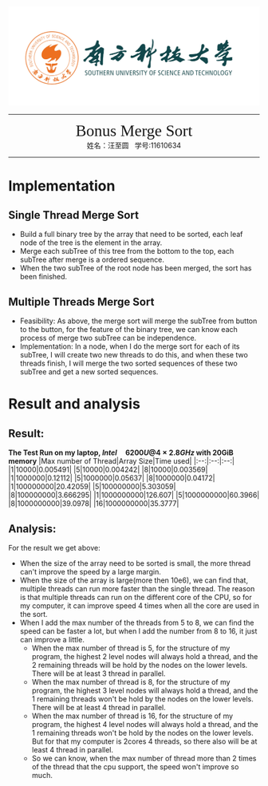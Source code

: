 ![](../_v_images/The_Logo_Of_Sustc.png)

****

<center><font face="Source Code Variable" size="6">Bonus Merge Sort</font></center>
<center>姓名：汪至圆 &nbsp; 学号:11610634</center>

****

#   Implementation
##  Single Thread Merge Sort 
*   Build a full binary tree by the array that need to  be sorted, each leaf node of the tree is the element in the array.
*   Merge each subTree of this tree from the bottom to the top, each subTree after merge is a ordered sequence.
*   When the two subTree of the root node has been merged, the sort has been finished.

##  Multiple Threads Merge Sort
*   Feasibility: As above, the merge sort will merge the subTree from button to the button, for the feature of the binary tree, we can know each process of merge two subTree can be independence.
*   Implementation: In a node,  when I do the merge sort for each of its subTree, I will create two new threads to do this, and when these two threads finish, I will merge the two sorted sequences of these two subTree and get a new sorted sequences.

#   Result and analysis
##  Result:
**The Test Run on my laptop, $Intel\quad 6200U@4\times 2.8GHz$ with 20GiB memory**
|Max number of Thread|Array Size|Time used|
|:--:|:--:|:--:|
|1|10000|0.005491|
|5|10000|0.004242|
|8|10000|0.003569|
|1|1000000|0.12112|
|5|1000000|0.05637|
|8|1000000|0.04172|
|1|100000000|20.42059|
|5|100000000|5.303059|
|8|100000000|3.666295|
|1|1000000000|126.607|
|5|1000000000|60.3966|
|8|1000000000|39.0978|
|16|1000000000|35.3777|

##  Analysis:
For the result we get above:
*   When the size of the array need to be sorted is small, the more thread can't improve the speed by a large margin. 
*   When the size of the array is large(more then 10e6), we can find that, multiple threads can run more faster than the single thread. The reason is that multiple threads can run on the different core of the CPU, so for my computer, it can improve speed 4 times when all the core are used in the sort.
*   When I add  the max number of the threads from 5 to 8, we can find the speed can be faster a lot, but when I add the number from 8 to 16, it just can improve a little.
    *   When the max number of thread is 5, for the structure of my program, the highest 2 level nodes will always hold a thread, and the 2 remaining threads will be hold by the nodes on the lower levels. There will be at least 3 thread in parallel.
    *   When the max number of thread is 8, for the structure of my program, the highest 3 level nodes will always hold a thread, and the 1 remaining threads won't be hold by the nodes on the lower levels. There will be at least 4 thread in parallel.
    *   When the max number of thread is 16, for the structure of my program, the highest 4 level nodes will always hold a thread, and the 1 remaining threads won't be hold by the nodes on the lower levels. But for that my computer is 2cores 4 threads, so there also will be at least 4 thread in parallel.
    *   So we can know, when the max number of thread more than 2 times of the thread that the cpu support, the speed won't improve so much.